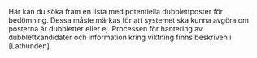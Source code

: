 Här kan du söka fram en lista med potentiella dubblettposter för bedömning. Dessa måste märkas för att systemet ska kunna avgöra om posterna är dubbletter eller ej. Processen för hantering av dubblettkandidater och information kring viktning finns beskriven i [Lathunden].   



